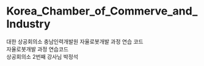 # Korea_Chamber_of_Commerve_and_Industry
대한 상공회의소 충남인력개발원 자율로봇개발 과정 연습 코드  
자율로봇개발 과정 연습코드  
상공회의소 2번째 강사님 박정석  
